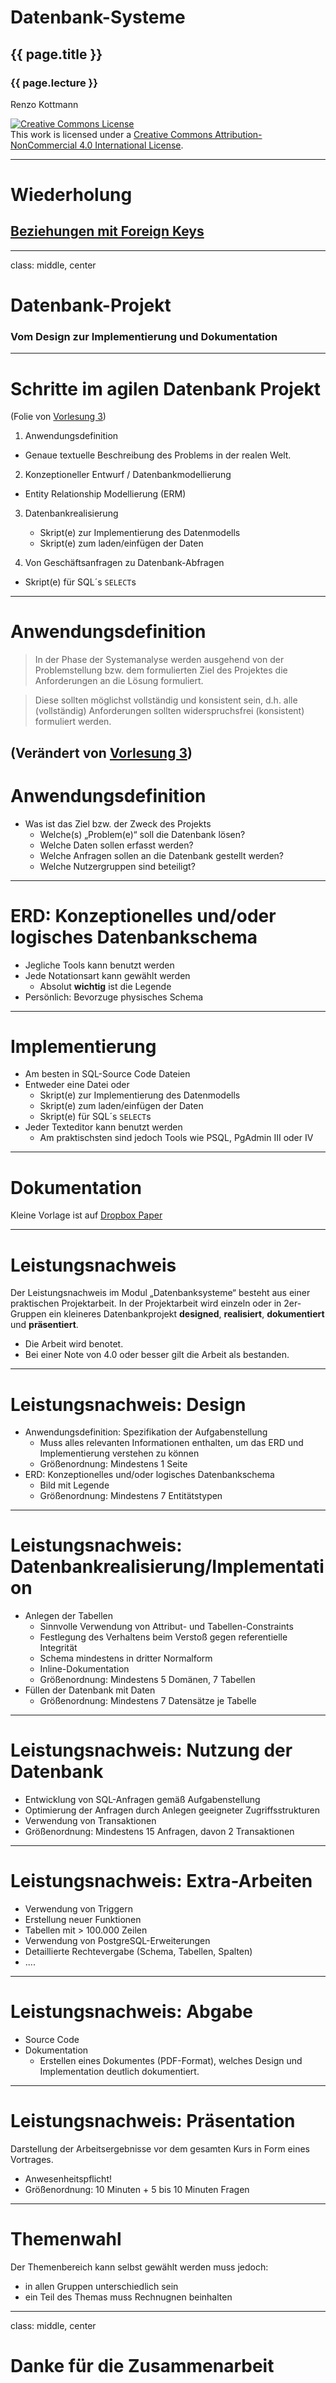 # Datenbank-Systeme
## {{ page.title }} 
### {{ page.lecture }}
 
Renzo Kottmann 

<a rel="license"
href="http://creativecommons.org/licenses/by-nc/4.0/"><img
alt="Creative Commons License" style="border-width:0"
src="https://i.creativecommons.org/l/by-nc/4.0/88x31.png" /></a><br
/>This work is licensed under a <a rel="license"
href="http://creativecommons.org/licenses/by-nc/4.0/">Creative Commons
Attribution-NonCommercial 4.0 International License</a>.

---
# Wiederholung

## [Beziehungen mit Foreign Keys](vorlesung-5.html#11)

---
class: middle, center

# Datenbank-Projekt
 
### Vom Design zur Implementierung und Dokumentation


---

# Schritte im agilen Datenbank Projekt

(Folie von [Vorlesung 3](vorlesung-3#11))

1. Anwendungsdefinition
  * Genaue textuelle Beschreibung des Problems in der realen Welt.
  
2. Konzeptioneller Entwurf / Datenbankmodellierung
  * Entity Relationship Modellierung (ERM)

3. Datenbankrealisierung
   * Skript(e) zur Implementierung des Datenmodells
   * Skript(e) zum laden/einfügen der Daten 

4. Von Geschäftsanfragen zu Datenbank-Abfragen
  * Skript(e) für SQL´s `SELECT`s 

---

# Anwendungsdefinition


> In der Phase der Systemanalyse werden ausgehend von der
Problemstellung bzw. dem formulierten Ziel des Projektes die Anforderungen an die Lösung formuliert.
 
> Diese sollten möglichst vollständig und konsistent sein, d.h. alle
(vollständig) Anforderungen sollten widerspruchsfrei (konsistent)
formuliert werden.


(Verändert von [Vorlesung 3](vorlesung-3#13))
---
# Anwendungsdefinition

* Was ist das Ziel bzw. der Zweck des Projekts
  * Welche(s) „Problem(e)“ soll die Datenbank lösen?
  * Welche Daten sollen erfasst werden?
  * Welche Anfragen sollen an die Datenbank gestellt werden? 
  * Welche Nutzergruppen sind beteiligt?

---
# ERD: Konzeptionelles und/oder logisches Datenbankschema

* Jegliche Tools kann benutzt werden
* Jede Notationsart kann gewählt werden
  * Absolut **wichtig** ist die Legende
* Persönlich: Bevorzuge physisches Schema

---
# Implementierung

* Am besten in SQL-Source Code Dateien
* Entweder eine Datei oder  
  * Skript(e) zur Implementierung des Datenmodells
  * Skript(e) zum laden/einfügen der Daten 
  * Skript(e) für SQL´s `SELECT`s
* Jeder Texteditor kann benutzt werden
  * Am praktischsten sind jedoch Tools wie PSQL, PgAdmin III oder IV
---
# Dokumentation

Kleine Vorlage ist auf [Dropbox Paper](https://paper.dropbox.com/doc/Datenbank-Projekt-Dokumentation-9czibc7oq6iUb508rdVsq)

---
# Leistungsnachweis

Der Leistungsnachweis im Modul „Datenbanksysteme“ besteht aus einer praktischen Projektarbeit.
In der Projektarbeit wird einzeln oder in 2er-Gruppen ein kleineres Datenbankprojekt **designed**, **realisiert**, **dokumentiert** und **präsentiert**.
* Die Arbeit wird benotet. 
* Bei einer Note von 4.0 oder besser gilt die Arbeit als bestanden.
---
# Leistungsnachweis: Design

* Anwendungsdefinition: Spezifikation der Aufgabenstellung
   * Muss alles relevanten Informationen enthalten, um das ERD und Implementierung verstehen zu können
   * Größenordnung: Mindestens 1 Seite
* ERD: Konzeptionelles und/oder logisches Datenbankschema
   * Bild mit Legende
   * Größenordnung: Mindestens 7 Entitätstypen
---
# Leistungsnachweis: Datenbankrealisierung/Implementation

* Anlegen der Tabellen
   * Sinnvolle Verwendung von Attribut- und Tabellen-Constraints
   * Festlegung des Verhaltens beim Verstoß gegen referentielle Integrität
   * Schema mindestens in dritter Normalform
   * Inline-Dokumentation
   * Größenordnung: Mindestens 5 Domänen, 7 Tabellen
* Füllen der Datenbank mit Daten
  * Größenordnung: Mindestens 7 Datensätze je Tabelle

---
# Leistungsnachweis: Nutzung der Datenbank
  * Entwicklung von SQL-Anfragen gemäß Aufgabenstellung
  * Optimierung der Anfragen durch Anlegen geeigneter Zugriffsstrukturen
  * Verwendung von Transaktionen
  * Größenordnung: Mindestens 15 Anfragen, davon 2 Transaktionen
---
# Leistungsnachweis: Extra-Arbeiten

* Verwendung von Triggern
* Erstellung neuer Funktionen
* Tabellen mit > 100.000 Zeilen
* Verwendung von PostgreSQL-Erweiterungen
* Detaillierte Rechtevergabe (Schema, Tabellen, Spalten)
* ....

---
# Leistungsnachweis: Abgabe

* Source Code
* Dokumentation
  * Erstellen eines Dokumentes (PDF-Format), welches Design und Implementation deutlich dokumentiert.
---

# Leistungsnachweis: Präsentation

Darstellung der Arbeitsergebnisse vor dem gesamten Kurs in Form eines Vortrages.

* Anwesenheitspflicht!
* Größenordnung: 10 Minuten + 5 bis 10 Minuten Fragen

---
# Themenwahl

Der Themenbereich kann selbst gewählt werden muss jedoch:
 * in allen Gruppen unterschiedlich sein
 * ein Teil des Themas muss Rechnugnen beinhalten

---
class: middle, center

# Danke für die Zusammenarbeit



